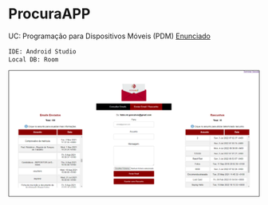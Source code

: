 # ProcuraAPP

UC: Programação para Dispositivos Móveis (PDM)
[Enunciado](https://github.com/FabiomtGoncalves/ProcuraAPP/blob/master/PDM_enunciado_TP_2021_2022.pdf)

```
IDE: Android Studio
Local DB: Room
```
![About the app](https://github.com/FabiomtGoncalves/ESTIGmail-React/blob/master/imgs/homepage.png)
